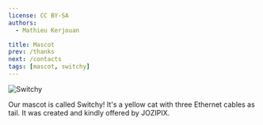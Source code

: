 ```yaml
---
license: CC BY-SA
authors:
  - Mathieu Kerjouan

title: Mascot
prev: /thanks
next: /contacts
tags: [mascot, switchy]
---
```


![Switchy](/images/switchy.png "Switchy")

Our mascot is called Switchy! It's a yellow cat with three Ethernet
cables as tail. It was created and kindly offered by JOZIPIX.
